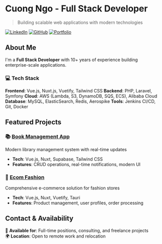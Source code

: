 # Cuong Ngo - Full Stack Developer

> Building scalable web applications with modern technologies

[![LinkedIn](https://img.shields.io/badge/LinkedIn-ngodinhcuong-blue?style=flat&logo=linkedin)](https://www.linkedin.com/in/ngodinhcuong/)
[![GitHub](https://img.shields.io/badge/GitHub-cuongdinhngo-grey?style=flat&logo=github)](https://github.com/cuongdinhngo)
[![Portfolio](https://img.shields.io/badge/Portfolio-Live-green?style=flat)](https://cuongdinhngo.github.io)

## About Me

I'm a **Full Stack Developer** with 10+ years of experience building enterprise-scale applications.

### 💻 Tech Stack
**Frontend**: Vue.js, Nuxt.js, Vuetify, Tailwind CSS
**Backend**: PHP, Laravel, Symfony
**Cloud**: AWS (Lambda, S3, DynamoDB, SQS, ECS), Alibaba Cloud
**Database**: MySQL, ElasticSearch, Redis, Aerospike
**Tools**: Jenkins CI/CD, Git, Docker

## Featured Projects

### 📚 [Book Management App](https://cuongdinhngo.github.io/books-app/)
Modern library management system with real-time updates
- **Tech**: Vue.js, Nuxt, Supabase, Tailwind CSS
- **Features**: CRUD operations, real-time notifications, modern UI

### 👕 [Ecom Fashion](https://cuongdinhngo.github.io/ecom-fashion/profile/)
Comprehensive e-commerce solution for fashion stores
- **Tech**: Vue.js, Nuxt, Vuetify, Tauri
- **Features**: Product management, user profiles, order processing

## Contact & Availability

📧 **Available for**: Full-time positions, consulting, and freelance projects  
🌍 **Location**: Open to remote work and relocation 